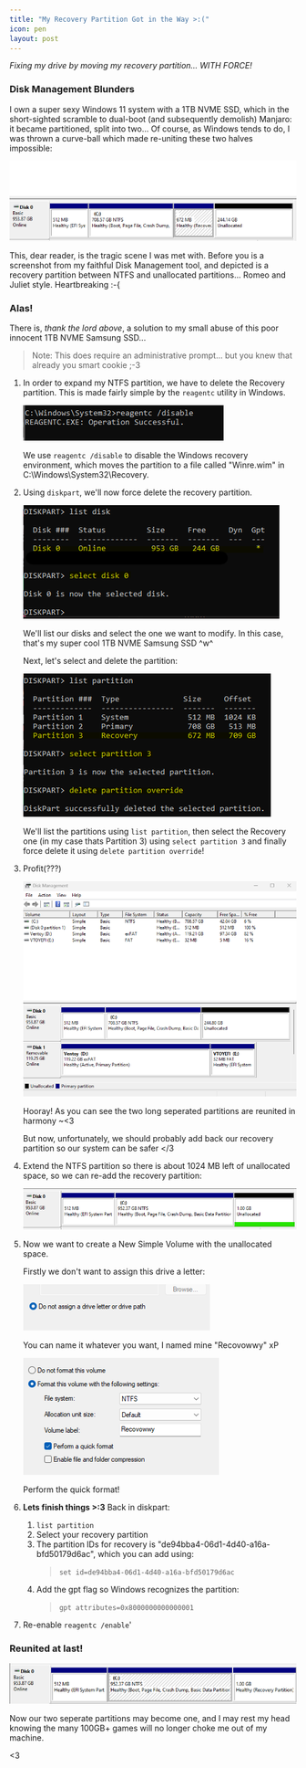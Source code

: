 ```yaml
---
title: "My Recovery Partition Got in the Way >:("
icon: pen
layout: post
---
```


*Fixing my drive by moving my recovery partition... WITH FORCE!*

### Disk Management Blunders

I own a super sexy Windows 11 system with a 1TB NVME SSD, which in the short-sighted scramble to dual-boot (and subsequently demolish) Manjaro: it became partitioned, split into two... Of course, as Windows tends to do, I was thrown a curve-ball which made re-uniting these two halves impossible:

![A tragic screenshot from my Disk Management tool, depicting a recovery partition between NTFS and unallocated partitions.](./dm_screenie.png)

This, dear reader, is the tragic scene I was met with. Before you is a screenshot from my faithful Disk Management tool, and depicted is a recovery partition between NTFS and unallocated partitions... Romeo and Juliet style. Heartbreaking :-{

### Alas!

There is, *thank the lord above*, a solution to my small abuse of this poor innocent 1TB NVME Samsung SSD...

> Note: This does require an administrative prompt... but you knew that already you smart cookie ;-3

1. In order to expand my NTFS partition, we have to delete the Recovery partition. This is made fairly simple by the `reagentc` utility in Windows.

    ![Screenshot showing a Windows command prompt with "reagentc /disable" being ran](./reagentc_screenie.png)

    We use `reagentc /disable` to disable the Windows recovery environment, which moves the partition to a file called "Winre.wim" in C:\Windows\System32\Recovery. 

2. Using `diskpart`, we'll now force delete the recovery partition.

    ![Screenshot showing a Windows command prompt running "diskpart" utility, with the commands "list disk", and "select disk 0".](./diskpart_1_screenie.png)

    We'll list our disks and select the one we want to modify. In this case, that's my super cool 1TB NVME Samsung SSD ^w^

    Next, let's select and delete the partition:

    ![Screenshot showing a Windows command prompt running "diskpart" utility, with the commands "list partition", "select partition 3" and "delete partition overide".](./diskpart_2_screenie.png)

    We'll list the partitions using `list partition`, then select the Recovery one (in my case thats Partition 3) using `select partition 3` and finally force delete it using `delete partition override`! 

3. Profit(???)

    ![Screenshot showing a Windows command prompt running "diskpart" utility, with the commands "list partition", "select partition 3" and "delete partition overide".](./dm_done_screenie.png)

    Hooray! As you can see the two long seperated partitions are reunited in harmony ~<3

    But now, unfortunately, we should probably add back our recovery partition so our system can be safer </3

4. Extend the NTFS partition so there is about 1024 MB left of unallocated space, so we can re-add the recovery partition:

    ![](./dm_new_screenie.png)

5. Now we want to create a New Simple Volume with the unallocated space.

    Firstly we don't want to assign this drive a letter:

    ![](./dm_dont.png)

    You can name it whatever you want, I named mine "Recovowwy" xP

    ![](./dm_recovowwy.png)

    Perform the quick format!


6. **Lets finish things >:3** Back in diskpart:

    1. `list partition`
    2. Select your recovery partition
    3. The partition IDs for recovery is "de94bba4-06d1-4d40-a16a-bfd50179d6ac", which you can add using:
        > `set id=de94bba4-06d1-4d40-a16a-bfd50179d6ac`
    3. Add the gpt flag so Windows recognizes the partition:
        > `gpt attributes=0x8000000000000001`

7. Re-enable `reagentc /enable`'

### Reunited at last!

![](./dm_finale.png)

Now our two seperate partitions may become one, and I may rest my head knowing the many 100GB+ games will no longer choke me out of my machine.

<3